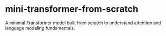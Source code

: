 # mini-transformer-from-scratch
A minimal Transformer model built from scratch to understand attention and language modeling fundamentals.
